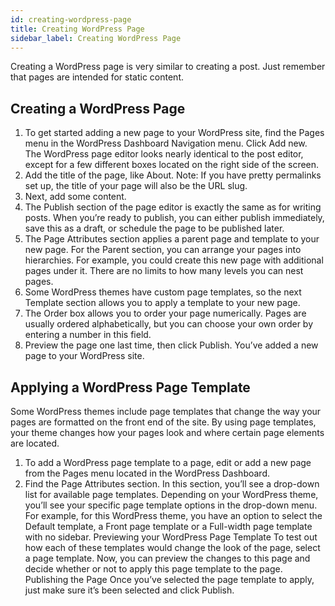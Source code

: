 ```yaml
---
id: creating-wordpress-page
title: Creating WordPress Page
sidebar_label: Creating WordPress Page
---
```


Creating a WordPress page is very similar to creating a post. Just remember that pages are intended for static content.
 
## Creating a WordPress Page
1. To get started adding a new page to your WordPress site, find the Pages menu in the WordPress Dashboard Navigation menu. Click Add new.
The WordPress page editor looks nearly identical to the post editor, except for a few different boxes located on the right side of the screen.
2. Add the title of the page, like About. Note: If you have pretty permalinks set up, the title of your page will also be the URL slug.
3. Next, add some content.
4. The Publish section of the page editor is exactly the same as for writing posts. When you’re ready to publish, you can either publish immediately, save this as a draft, or schedule the page to be published later.
5. The Page Attributes section applies a parent page and template to your new page. For the Parent section, you can arrange your pages into hierarchies. For example, you could create this new page with additional pages under it. There are no limits to how many levels you can nest pages.
 6. Some WordPress themes have custom page templates, so the next Template section allows you to apply a template to your new page.
7. The Order box allows you to order your page numerically. Pages are usually ordered alphabetically, but you can choose your own order by entering a number in this field.
8. Preview the page one last time, then click Publish. You’ve added a new page to your WordPress site.

## Applying a WordPress Page Template

Some WordPress themes include page templates that change the way your pages are formatted on the front end of the site. By using page templates, your theme changes how your pages look and where certain page elements are located.

1. To add a WordPress page template to a
page, edit or add a new page from the Pages menu located in the WordPress Dashboard.
2. Find the Page Attributes section. In this section, you’ll see a drop-down list for available page templates.
Depending on your WordPress theme, you’ll see your specific page template options in the drop-down menu.
For example, for this WordPress theme, you have an option to select the Default template, a Front page template or a Full-width page template with no sidebar.
Previewing your WordPress Page Template
To test out how each of these templates would change the look of the page, select a page template. Now, you can preview the changes to this page and decide whether or not to apply this page template to the page.
Publishing the Page
Once you’ve selected the page template to apply, just make sure it’s been selected and click Publish.
